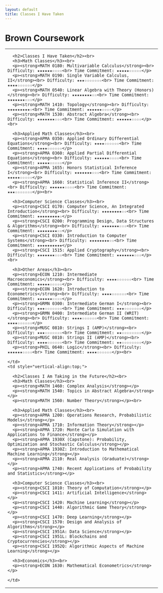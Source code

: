 ```yaml
---
layout: default
title: Classes I Have Taken
---
```


# Brown Coursework 

<table style="width:100%;">
  <tr>
    <td style="vertical-align:top;">

      <h2>Classes I Have Taken</h2><br> 
      <h3>Math Classes</h3><br> 
      <p><strong>MATH 0180: Multivariable Calculus</strong><br> Difficulty: ★★★★★★☆☆☆☆<br> Time Commitment: ★★★★★☆☆☆☆☆</p>
      <p><strong>MATH 0190: Single Variable Calculus, II</strong><br> Difficulty: ★★★☆☆☆☆☆☆☆<br> Time Commitment: ★★★★☆☆☆☆☆☆</p>
      <p><strong>MATH 0540: Linear Algebra with Theory (Honors)</strong><br> Difficulty: ★★★★★★★★☆☆<br> Time Commitment: ★★★★★★★☆☆☆</p>
      <p><strong>MATH 1410: Topology</strong><br> Difficulty: ★★★★★★★★★☆<br> Time Commitment: ★★★★★★☆☆☆☆</p>
      <p><strong>MATH 1530: Abstract Algebra</strong><br> Difficulty: ★★★★★★★☆☆☆<br> Time Commitment: ★★★★★★☆☆☆☆</p><br> 
  
      <h3>Applied Math Classes</h3><br> 
      <p><strong>APMA 0350: Applied Ordinary Differential Equations</strong><br> Difficulty: ★★★★☆☆☆☆☆☆<br> Time Commitment: ★★★★☆☆☆☆☆☆</p>
      <p><strong>APMA 0360: Applied Partial Differential Equations</strong><br> Difficulty: ★★★★★★☆☆☆☆<br> Time Commitment: ★★★★★☆☆☆☆☆</p>
      <p><strong>APMA 1655: Honors Statistical Inference I</strong><br> Difficulty: ★★★★★★★☆☆☆<br> Time Commitment: ★★★★★☆☆☆☆☆</p>
      <p><strong>APMA 1660: Statistical Inference II</strong><br> Difficulty: ★★★★★★☆☆☆☆<br> Time Commitment: ★★★☆☆☆☆☆☆☆</p><br> 
  
      <h3>Computer Science Classes</h3><br> 
      <p><strong>CSCI 0170: Computer Science, An Integrated Introduction</strong><br> Difficulty: ★★★★★★★★☆☆<br> Time Commitment: ★★★★★★★★★☆</p>
      <p><strong>CSCI 0200: Programming Design, Data Structures & Algorithms</strong><br> Difficulty: ★★★★★★★☆☆☆<br> Time Commitment: ★★★★★★★★☆☆</p>
      <p><strong>CSCI 0330: Introduction to Computer Systems</strong><br> Difficulty: ★★★★★★★★☆☆<br> Time Commitment: ★★★★★★★★★★</p>
      <p><strong>CSCI 1515: Applied Cryptography</strong><br> Difficulty: ★★★★★★★☆☆☆<br> Time Commitment: ★★★★★★★☆☆☆</p><br> 
  
      <h3>Other Areas</h3><br> 
      <p><strong>ECON 1210: Intermediate Macroeconomics</strong><br> Difficulty: ★★★★☆☆☆☆☆☆<br> Time Commitment: ★★★★★☆☆☆☆☆</p>
      <p><strong>ECON 1620: Introduction to Econometrics</strong><br> Difficulty: ★★★★☆☆☆☆☆☆<br> Time Commitment: ★★★★★★☆☆☆☆</p>
      <p><strong>GRMN 0300: Intermediate German I</strong><br> Difficulty: ★★★☆☆☆☆☆☆☆<br> Time Commitment: ★★★☆☆☆☆☆☆☆</p>
      <p><strong>GRMN 0400: Intermediate German II (WRIT)</strong><br> Difficulty: ★★★★☆☆☆☆☆☆<br> Time Commitment: ★★★★☆☆☆☆☆☆</p>
      <p><strong>MUSC 0810: Strings I (AMP)</strong><br> Difficulty: ★★★☆☆☆☆☆☆☆<br> Time Commitment: ★★☆☆☆☆☆☆☆☆</p>
      <p><strong>MUSC 0810: Strings II (AMP)</strong><br> Difficulty: ★★★★☆☆☆☆☆☆<br> Time Commitment: ★★☆☆☆☆☆☆☆☆</p>
      <p><strong>PHIL 0640: Logic</strong><br> Difficulty: ★★★★★★☆☆☆☆<br> Time Commitment: ★★★★☆☆☆☆☆☆</p><br> 

    </td>
    <td style="vertical-align:top;">

      <h2>Classes I Am Taking in the Future</h2><br> 
      <h3>Math Classes</h3><br> 
      <p><strong>MATH 1460: Complex Analysis</strong></p>
      <p><strong>MATH 1540: Topics in Abstract Algebra</strong></p>
      <p><strong>MATH 1560: Number Theory</strong></p><br> 
  
      <h3>Applied Math Classes</h3><br> 
      <p><strong>APMA 1200: Operations Research, Probabilistic Models</strong></p>
      <p><strong>APMA 1710: Information Theory</strong></p>
      <p><strong>APMA 1720: Monte Carlo Simulation with Applications to Finance</strong></p>
      <p><strong>APMA 1930X (Capstone): Probability, Optimization and Stochastic Calculus</strong></p>
      <p><strong>APMA 1930Z: Introduction to Mathematical Machine Learning</strong></p>
      <p><strong>APMA 2110: Real Analysis (Graduate)</strong></p>
      <p><strong>APMA 1740: Recent Applications of Probability and Statistics</strong></p>
  
      <h3>Computer Science Classes</h3><br> 
      <p><strong>CSCI 1010: Theory of Computation</strong></p>
      <p><strong>CSCI 1411: Artificial Intelligence</strong></p>
      <p><strong>CSCI 1420: Machine Learning</strong></p>
      <p><strong>CSCI 1440: Algorithmic Game Theory</strong></p>
      <p><strong>CSCI 1470: Deep Learning</strong></p>
      <p><strong>CSCI 1570: Design and Analysis of Algorithms</strong></p>
      <p><strong>CSCI 1951A: Data Science</strong></p>
      <p><strong>CSCI 1951L: Blockchains and Cryptocurrencies</strong></p>
      <p><strong>CSCI 1952Q: Algorithmic Aspects of Machine Learning</strong></p>
  
      <h3>Economics</h3><br> 
      <p><strong>ECON 1630: Mathematical Econometrics</strong></p>

    </td>
  </tr>
</table>
